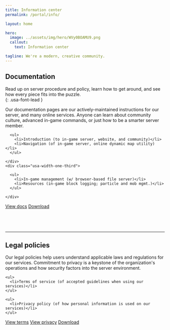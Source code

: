 ```yaml
---
title: Information center
permalink: /portal/info/

layout: home

hero:
  image: ../assets/img/hero/WVy0BOAMU9.png
  callout:
    text: Information center

tagline: We're a modern, creative community.
---
```


## Documentation
Read up on server procedure and policy, learn how to get around, and see how every piece fits into the puzzle.  
{: .usa-font-lead }

Our documentation pages are our actively-maintained instructions for our server, and many online services. Anyone can learn about community culture, advanced in-game commands, or just how to be a smarter server member.

  <div class="usa-grid-full">
    <div class="usa-width-one-third">

      <ul>
        <li>Introduction (to in-game server, website, and community)</li>
        <li>Navigation (of in-game server, online dynamic map utility)</li>
      </ul>

    </div>
    <div class="usa-width-one-third">

      <ul>
        <li>In-game management (w/ browser-based file server)</li>
        <li>Resources (in-game block logging; particle and mob mgmt.)</li>
      </ul>

    </div>
  </div>

<a class="usa-button usa-button" href="../docs">View docs</a>
<a class="usa-button usa-button-secondary" href="../download">Download</a>

<hr style="margin-top: 4.5rem;">

## Legal policies
Our legal policies help users understand applicable laws and regulations for our services. Commitment to privacy is a keystone of the organization's operations and how security factors into the server environment.

<div class="usa-grid-full">
  <div class="usa-width-one-third">

    <ul>
      <li>Terms of service (of accepted guidelines when using our services)</li>
    </ul>

  </div>
  <div class="usa-width-one-third">

    <ul>
      <li>Privacy policy (of how personal information is used on our services)</li>
    </ul>

  </div>
</div>

<a class="usa-button usa-button" href="../terms">View terms</a>
<a class="usa-button usa-button" href="../privacy">View privacy</a>
<a class="usa-button usa-button-secondary" href="../download">Download</a>
